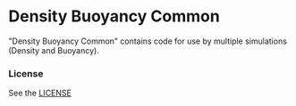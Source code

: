 Density Buoyancy Common
================

"Density Buoyancy Common" contains code for use by multiple simulations (Density and Buoyancy).

### License
See the <a href="https://github.com/phetsims/density-buoyancy-common/blob/main/LICENSE" target="_blank">LICENSE</a>
